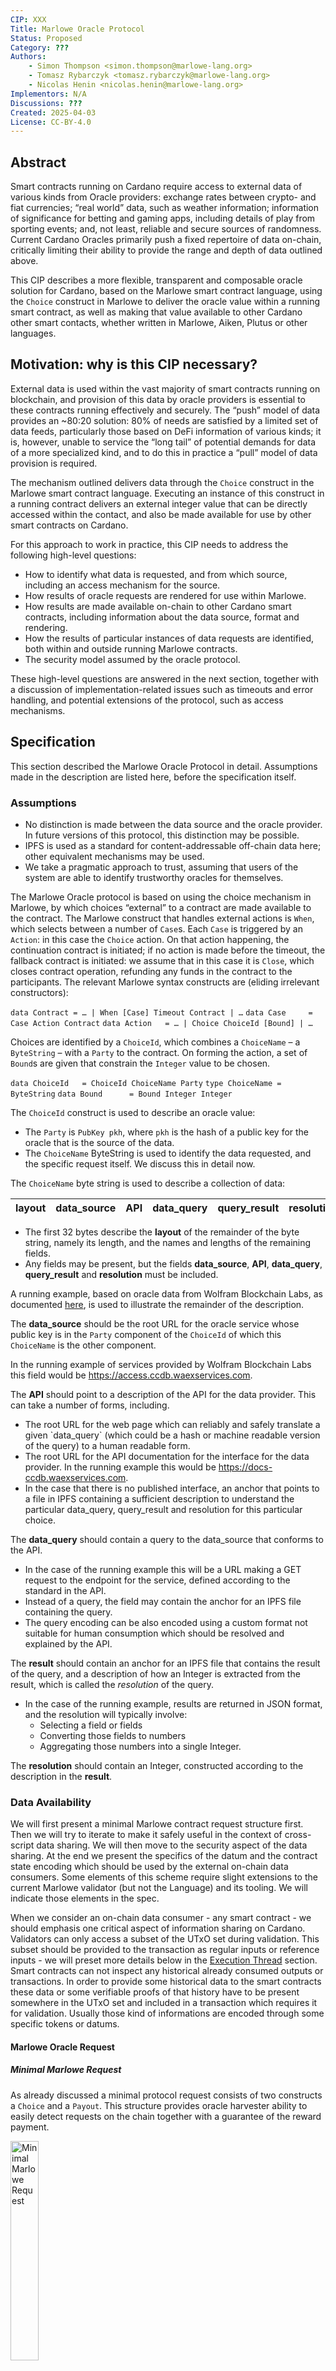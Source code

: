 ```yaml
---
CIP: XXX
Title: Marlowe Oracle Protocol
Status: Proposed
Category: ???
Authors:
    - Simon Thompson <simon.thompson@marlowe-lang.org>
    - Tomasz Rybarczyk <tomasz.rybarczyk@marlowe-lang.org>
    - Nicolas Henin <nicolas.henin@marlowe-lang.org>
Implementors: N/A
Discussions: ???
Created: 2025-04-03
License: CC-BY-4.0
---
```


## Abstract

Smart contracts running on Cardano require access to external data of various kinds from Oracle providers: exchange rates between crypto- and fiat currencies; “real world” data, such as weather information; information of significance for betting and gaming apps, including details of play from sporting events; and, not least, reliable and secure sources of randomness. Current Cardano Oracles primarily push a fixed repertoire of data on-chain, critically limiting their ability to provide the range and depth of data outlined above.

This CIP describes a more flexible, transparent and composable oracle solution for Cardano, based on the Marlowe smart contract language, using the `Choice` construct in Marlowe to deliver the oracle value within a running smart contract, as well as making that value available to other Cardano other smart contacts, whether written in Marlowe, Aiken, Plutus or other languages.

## Motivation: why is this CIP necessary?

External data is used within the vast majority of smart contracts running on blockchain, and provision of this data by oracle providers is essential to these contracts running effectively and securely. The “push” model of data provides an ~80:20 solution: 80% of needs are satisfied by a limited set of data feeds, particularly those based on DeFi information of various kinds; it is, however, unable to service the “long tail” of potential demands for data of a more specialized kind, and to do this in practice a “pull” model of data provision is required.

The mechanism outlined delivers data through the `Choice` construct in the Marlowe smart contract language. Executing an instance of this construct in a running contract delivers an external integer value that can be directly accessed within the contact, and also be made available for use by other smart contracts on Cardano.

For this approach to work in practice, this CIP needs to address the following high-level questions:

* How to identify what data is requested, and from which source, including an access mechanism for the source.
* How results of oracle requests are rendered for use within Marlowe.
* How results are made available on-chain to other Cardano smart contracts, including information about the data source, format and rendering.
* How the results of particular instances of data requests are identified, both within and outside running Marlowe contracts.
* The security model assumed by the oracle protocol.

These high-level questions are answered in the next section, together with a discussion of implementation-related issues such as timeouts and error handling, and potential extensions of the protocol, such as access mechanisms.

## Specification

This section described the Marlowe Oracle Protocol in detail. Assumptions made in the description are listed here, before the specification itself.

### Assumptions

* No distinction is made between the data source and the oracle provider. In future versions of this protocol, this distinction may be possible.
* IPFS is used as a standard for content-addressable off-chain data here; other equivalent mechanisms may be used.
* We take a pragmatic approach to trust, assuming that users of the system are able to identify trustworthy oracles for themselves.

The Marlowe Oracle protocol is based on using the choice mechanism in Marlowe, by which choices “external” to a contract are made available to the contract. The Marlowe construct that handles external actions is `When`, which selects between a number of `Case`s. Each `Case` is triggered by an `Action`: in this case the `Choice` action. On that action happening, the continuation contract is initiated; if no action is made before the timeout, the fallback contract is initiated: we assume that in this case it is `Close`, which closes contract operation, refunding any funds in the contract to the participants. The relevant Marlowe syntax constructs are (eliding irrelevant constructors):

`data Contract = … | When [Case] Timeout Contract | …`
`data Case     = Case Action Contract`
`data Action   = … | Choice ChoiceId [Bound] | …`

Choices are identified by a `ChoiceId`, which combines a `ChoiceName` – a `ByteString` – with a `Party` to the contract. On forming the action, a set of `Bound`s are given that constrain the `Integer` value to be chosen.

`data ChoiceId   = ChoiceId ChoiceName Party`
`type ChoiceName = ByteString`
`data Bound      = Bound Integer Integer`

The `ChoiceId` construct is used to describe an oracle value:

* The `Party` is `PubKey pkh`, where `pkh` is the hash of a public key for the oracle that is the source of the data.
* The `ChoiceName` ByteString is used to identify the data requested, and the specific request itself. We discuss this in detail now.

The `ChoiceName` byte string is used to describe a collection of data:

| layout | data\_source | API | data\_query | query\_result | resolution | … |
| :---: | :---: | :---: | :---: | :---: | :---: | :---: |

* The first 32 bytes describe the **layout** of the remainder of the byte string, namely its length, and the names and lengths of the remaining fields.
* Any fields may be present, but the fields **data\_source**, **API**, **data\_query**, **query\_result** and **resolution** must be included.

A running example, based on oracle data from Wolfram Blockchain Labs, as documented [here](https://docs-ccdb.waexservices.com/), is used to illustrate the remainder of the description.

The **data_source** should be the root URL for the oracle service whose public key is in the `Party` component of the `ChoiceId` of which this `ChoiceName` is the other component.

In the running example of services provided by Wolfram Blockchain Labs this field would be https://access.ccdb.waexservices.com.

The **API** should point to a description of the API for the data provider. This can take a number of forms, including.

* The root URL for the web page which can reliably and safely translate a given \`data\_query\` (which could be a hash or machine readable version of the query) to a human readable form.
* The root URL for the API documentation for the interface for the data provider. In the running example this would be https://docs-ccdb.waexservices.com.
* In the case that there is no published interface, an anchor that points to a file in IPFS containing a sufficient description to understand the particular data\_query, query\_result and resolution for this particular choice.

The **data\_query** should contain a query to the data\_source that conforms to the API.

* In the case of the running example this will be a URL making a GET request to the endpoint for the service, defined according to the standard in the API.
* Instead of a query, the field may contain the anchor for an IPFS file containing the query.
* The query encoding can be also encoded using a custom format not suitable for human consumption which should be resolved and explained by the API.

The **result** should contain an anchor for an IPFS file that contains the result of the query, and a description of how an Integer is extracted from the result, which is called the *resolution* of the query.

* In the case of the running example, results are returned in JSON format, and the resolution will typically involve:
  * Selecting a field or fields
  * Converting those fields to numbers
  * Aggregating those numbers into a single Integer.

The **resolution** should contain an Integer, constructed according to the description in the **result**.

### Data Availability

We will first present a minimal Marlowe contract request structure first. Then we will try to iterate to make it safely useful in the context of cross-script data sharing. We will then move to the security aspect of the data sharing. At the end we present the specifics of the datum and the contract state encoding which should be used by the external on-chain data consumers.
Some elements of this scheme require slight extensions to the current Marlowe validator (but not the Language) and its tooling. We will indicate those elements in the spec.

When we consider an on-chain data consumer - any smart contract - we should emphasis one critical aspect of information sharing on Cardano. Validators can only access a subset of the UTxO set during validation. This subset should be provided to the transaction as regular inputs or reference inputs - we will preset more details below in the [Execution Thread](#execution-thread) section. Smart contracts can not inspect any historical already consumed outputs or transactions. In order to provide some historical data to the smart contracts these data or some verifiable proofs of that history have to be present somewhere in the UTxO set and included in a transaction which requires it for validation. Usually those kind of informations are encoded through some specific tokens or datums.

#### Marlowe Oracle Request

##### Minimal Marlowe Request

As already discussed a minimal protocol request consists of two constructs a `Choice` and a `Payout`. This structure provides oracle harvester ability to easily detect requests on the chain together with a guarantee of the reward payment.

  <img src="./diagrams/marlowe-request.svg" alt="Minimal Marlowe Request" style="width: 30%" />

Marlowe validator enforces a "removal" of the contract thread UTxO together with the state and choices from the UTxO set when a contract reaches its execution end. What we really mean by "removal" here is not any historical data deletion because block chain is immutable ledgers by nature but rather a removal of the UTxO from the set of unspend inputs and not outputting a corresponding "continuation" output which would preserve the Marlowe contract state.

From that perspective the n its own this contract structure is not a reliable from the other on-chain data consumers point of view.


For example if we consider the minimal contract from the first section's diagram above the data point will disappear from the accessible UTxO set together with transaction in which it is provided. We just reach the `Close` step together with the `Choice` and `Pay` in the same on-chain transaction - `Pay` and `Close` are evaluated "eagerly" after the `Choice` suspension point (they are not suspension points on themselves).

##### Marlowe Oracle Request with Enforced Delay

Marlowe provides ways to enforce a delay of the contract execution in a predictable way. The ability to suspend contract can be used to provide guarantees for the consumers that the contract state will be present on the chain for a certain amount of time.

  <img src="./diagrams/marlowe-request-delay.svg" alt="Marlowe Request With Delay" style="width: 35%; margin: 4em 0"/>

We propose to use this extra separate step as a basis of a reliable data sharing protocol. This step can follow a `Choice` and `Pay` steps directly or be used as some future step in the contract following them. What is important is that the delay is unconditionally present on all the following execution paths. An important detail is that all possible timeouts present int the contract are adjusted accordingly. The one which relates to the oracle `Choice` step should be appropriately distanced from the final delay so the overall interval during which the data are available on the chain is fully specified. Additionally all the timeouts in the following contract which precede the delay step should be larger then the its expected deadline.

  <img src="./diagrams/marlowe-request-thread-delay.svg" alt="Marlowe Contract With a Delay Before Close" style="width: 100%"/>

#### UTxO Level Publishing

##### Reference Inputs And Oracle Data Sharing

Cardano provides a way to "use" UTxO in a transaction without consuming it. It is enough to add such a UTxO to the reference input set of a transaction. Through this mechanism cross smart contract communication and data sharing is possible. It does not involve direct interaction with the smart contract which possibly sits at the referenced UTxO level (the UTxO can be also a regular address based one) - this script is not executed when an input is referenced. On the other hand validators involved in the transaction which references a particular input can inspect it - read its datum, value or check the output address without consuming the other contract input.

This mechanism is used by existing oracle provides on Cardano and enables access to a published data point. Data points are usually approved using an oracle signature under a data point structure and this tuple is included in a UTxO.

> **FIXME**: check/consult this point with the Cardno oracles protocols.

  <img src="./diagrams/utxo-data-publishing.svg" alt="Data Publishing Using Reference Inputs" style="width: 55%" />

As discussed previously data point is visible on  chain as long as the UTxO is not consumed. There seem to be no standard cross oracle standard regarding those aspects of the protocols. Signed data points provide a bit more flexibility as they separate publisher from the data provider and possibly can be republish by anybody on the chain.
Of course the described publishing strategy on its own does not directly provide a way to enforce payment in exchange for the access to the information. In many cases publishing is driven by an up front payment through off-chain channels and is specific to the oracle provider. Some oracles also publish some data for free rather regularly.

##### Marlowe Based Data Publishing

Let's look at the UTxO level overview of the Marlowe data publishing process. Marlowe extends the above flow with a preliminary data point request and subsequent reward payout for the oracle. It can optionally include enforced delay on the contract level to also become a data feed for some other consumers.

<img src="./diagrams/utxo-marlowe-data-publishing.svg" alt="Data Publishing Using Reference Inputs" style="width: 60%" />

At the end the data are provided to the consumers through the datum in similar fashion to the publishing feeds but they won't include any extra signature so authenticity of the data has to be proven using some other means which we discuss below.

##### Authenticity Of The Data

###### Forging Marlowe Choice

On the UTxO level Marlowe validator ensures that the transaction which delivers the choice value was signed by a key corresponding to the party from the contract. After that step every Marlowe thread UTxO protects and keeps that choice together with the party information and value in a map in the datum.

  <img src="./diagrams/utxo-marlowe-choice-verification.svg" alt="On-Chain Marlowe Choice Verification" style="width: 45%" />

Even though Marlowe validator manages that information carefully so it is copied from the inputs to the transaction outputs we can not really be sure that the original information was actually verified in the first place. On the Cardano blockchain it is possible to create an arbitrary output. Malicious actor Eve could easily fake previously presented output just by publishing a transaction with precisely crafted output:

  <img src="./diagrams/utxo-marlowe-choice-fake.svg" alt="Eve Is Publishing Fake Marlowe Choice" style="width: 45%" />

The above scheme is possible because the transaction which Eve constructed does not involve Marlowe validator execution at all! Additionally the choice itself which is stored in the datum is not paired with the data provider signature so she can actually create an arbitrary data point and pair it with arbitrary `Party` (represented by public key hash in our case).

###### Execution Thread

Marlowe uses rather basic and standard pattern for sequential execution of smart contract on the EUTxO (Extened UTxO) based block chain. In this approach smart contract can be modelled by a state machine which resides on a UTxO. Machine transitions happen when the output is consumed. State itself is kept on the UTxO level in the dataum and asset level and the action input(s) to the machine is provided through the redeemer. Below diagram presents this concept in more details:

  <img src="./diagrams/utxo-execution-thread.svg" alt="Minimal Marlowe Request" style="width: 100%" />

When spending validator is executed it checks if a given action(s) is executed correctly by inspecting the transaction and checking if it fulfils a particular transition conditions (signature checking for a given step, token presence etc.). Crucially in this context it verifies that the continuing output is present and it contains the same script address, expected value and datum with state of the machine representing result of a given action(s).


###### Thread Token

In order to fix the above problem we could significantly change the validator and require an extra signature to be provided and stored together with the data point.

> **FIXME** - should this optional comment:
>
> There is a MIP which proposes introduction of "Signed Choices" but even with this extension we don't plan to store the actual signatures in the Marlowe state. The authenticity of the value will be again implied by the execution itself.

Another option is to introduce a data verification step execution proof. If we could prove that the choice which is stored in the contract state was actually verified by Marlowe validator in some previous transaction then any consumer could trust the data without checking the transaction history which is impossible to perform on-chain. In order to do so we can use the concept of a `thread token` coupled together with preconditions checking.

Cardano ledger guarantees that tokens of a specific asset class can be minted only by a script which hashes to that asset class value. In other words token existence is a proof that a specific script was successfully executed in some past transaction. Thanks to [CIP-0069](https://github.com/cardano-foundation/CIPs/tree/master/CIP-0069) we can use a single script to validate minting and spending which is really convenient - we can have a single script and token identifier which when present together on a UTxO can indicate a valid thread of execution. The essence of the thread token pattern flow is captured in the diagram below:

  <img src="./diagrams/utxo-thread-token.svg" alt="Thread Token Lifecycle" style="width: 31%" />

The final scheme consists of three properties of the script which implements it:

* The script should allow minting a single unique token only if it is outputted to a UTxO where spending validator has the same hash as its own.

* The script when validating spending should check if the token of its own currency is passed to the output which contains the same spending validator.

* Additionally the script should allow burning on both spending and minting levels when there is no continuing execution thread output.


##### Thread Token as a Proof Of Marlowe Execution

The pattern described above when introduced to the current Marlowe validator together with an additional precondition checking could be a basis for a reliable data authenticity verification scheme. The precondition which should be check during the initial minting in this case is that the initial choice map in the Marlowe state is empty. Given this initial check we can imply that:

* Marlowe token is only present at a UTxO if the initial precondition was checked because Marlowe never leaks the thread token, burns it at the end and performs the actual check during minting.

* Given some choice in the Marlowe state at the Marlowe UTxO which contains the thread token we can be sure that the choice verification step was executed because the initial state was checked and was empty.

  <img src="./diagrams/utxo-marlowe-thread-token.svg" alt="Thread Token Lifecycle" style="width: 32%" />

> **TODO**: Clean up transaction headers and `Close` redeemer - could be be `INotify` assuming the last step is just a delay.

Please note that we can ignore the exact thread identifier - it can be useful in some context but the scheme allows us to trust choices stored in the Marlowe state relying on a single Marlowe validator hash which should be reflected on the spending validator level and the thread token as well.
Additionally this trust scheme is Marlowe contract agnostic really. It can be used outside of the Marlowe Oracle Protocol context!

##### Marlowe Datum Encoding

> **TODO**

## Rationale: how does this CIP achieve its goals?
>> CIP section spec:
> The rationale fleshes out the specification by describing what motivated the design and what led to particular design decisions. It should describe alternate designs considered and related work. The rationale should provide evidence of consensus within the community and discuss significant objections or concerns raised during the discussion.
> It must also explain how the proposal affects the backward compatibility of existing solutions when applicable. If the proposal responds to a CPS, the 'Rationale' section should explain how it addresses the CPS and answer any questions that the CPS poses for potential solutions.

> **TODO**

## Path to Active

>> CIP section spec:
> Organised in two sub-sections (see Path to Active for detail):
>
> * Acceptance Criteria
>   Describes what are the acceptance criteria whereby a proposal becomes 'Active'.
> * Implementation Plan
>   Either a plan to meet those criteria or N/A if not applicable.

> **TODO**

## Appendix

### Cross-Marlowe Choice Sharing

In the current version of the Marlowe validator it is impossible to use choice value from the other instance of Marlowe. We could imagine that on the validator level choice value is read from another Marlowe contract UTxOs as described above but in such a case the choice name which is used to identify that choice should uniquely identify the query in a cross-contract fashion. This is exactly the nature of oracle choices described in this document.
It seems that in order to properly implement such a feature we should introduce to the language itself a notion of a `ChoiceId` which is "globally" unique. To do so we probably have to introduce `ChoiceName` to the language:

```haskell
data ChoiceName = LocalChoiceName String | GloballyUniqueChoiceName String
data ChoiceId = ChoiceId ChoiceName Party
```


## Optional Sections

>> CIP section spec:
> May appear in any order, or with custom titles, at author and editor discretion:
>
> * Versioning: if Versioning is not addressed in Specification
> * References
> * Acknowledgements

> **TODO**

## Copyright

The CIP must be explicitly licensed under acceptable copyright terms (see below).

> **TODO**

